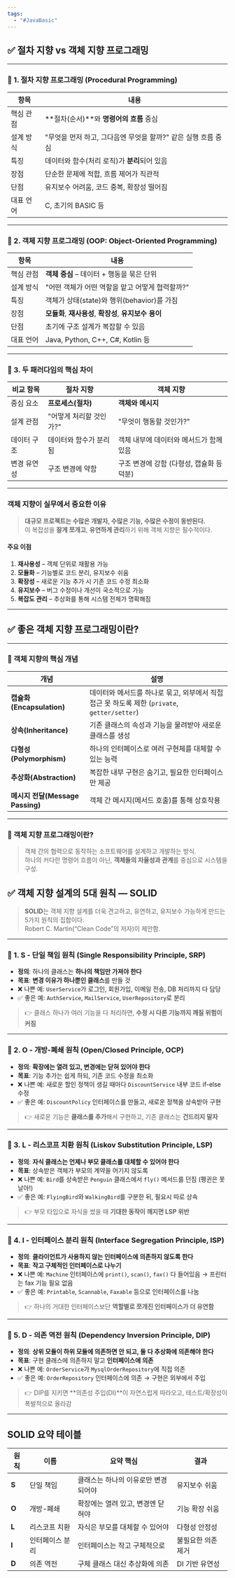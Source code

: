 ```yaml
---
tags:
  - "#JavaBasic"
---
```


## ✅ 절차 지향 vs 객체 지향 프로그래밍

---

### 🔹 1. 절차 지향 프로그래밍 (Procedural Programming)

| 항목    | 내용                                    |
| ----- | ------------------------------------- |
| 핵심 관점 | **절차(순서)**와 **명령어의 흐름** 중심            |
| 설계 방식 | "무엇을 먼저 하고, 그다음엔 무엇을 할까?" 같은 실행 흐름 중심 |
| 특징    | 데이터와 함수(처리 로직)가 **분리**되어 있음           |
| 장점    | 단순한 문제에 적합, 흐름 제어가 직관적                |
| 단점    | 유지보수 어려움, 코드 중복, 확장성 떨어짐              |
| 대표 언어 | C, 초기의 BASIC 등                        |

---

### 🔹 2. 객체 지향 프로그래밍 (OOP: Object-Oriented Programming)

|항목|내용|
|---|---|
|핵심 관점|**객체 중심** – 데이터 + 행동을 묶은 단위|
|설계 방식|"어떤 객체가 어떤 역할을 맡고 어떻게 협력할까?"|
|특징|객체가 상태(state)와 행위(behavior)를 가짐|
|장점|**모듈화**, **재사용성**, **확장성**, **유지보수 용이**|
|단점|초기에 구조 설계가 복잡할 수 있음|
|대표 언어|Java, Python, C++, C#, Kotlin 등|

---

### 🔹 3. 두 패러다임의 핵심 차이

|비교 항목|절차 지향|객체 지향|
|---|---|---|
|중심 요소|**프로세스(절차)**|**객체와 메시지**|
|설계 관점|"어떻게 처리할 것인가?"|"무엇이 행동할 것인가?"|
|데이터 구조|데이터와 함수가 분리됨|객체 내부에 데이터와 메서드가 함께 있음|
|변경 유연성|구조 변경에 약함|구조 변경에 강함 (다형성, 캡슐화 등 덕분)|

---

### 객체 지향이 실무에서 중요한 이유

> **대규모 프로젝트는 수많은 개발자, 수많은 기능, 수많은 수정이 동반된다.**  
> 이 복잡성을 **잘게 쪼개고**, **유연하게 관리**하기 위해 객체 지향은 필수적이다.

#### 주요 이점

1. **재사용성** – 객체 단위로 재활용 가능
2. **모듈화** – 기능별로 코드 분리, 유지보수 쉬움
3. **확장성** – 새로운 기능 추가 시 기존 코드 수정 최소화
4. **유지보수** – 버그 수정이나 개선이 국소적으로 가능
5. **복잡도 관리** – 추상화를 통해 시스템 전체가 명확해짐

---

## ✅ 좋은 객체 지향 프로그래밍이란?

---

### 🔹 객체 지향의 핵심 개념

| 개념                          | 설명                                                                 |
| --------------------------- | ------------------------------------------------------------------ |
| **캡슐화(Encapsulation)**      | 데이터와 메서드를 하나로 묶고, 외부에서 직접 접근 못 하도록 제한 (`private`, `getter/setter`) |
| **상속(Inheritance)**         | 기존 클래스의 속성과 기능을 물려받아 새로운 클래스를 생성                                   |
| **다형성(Polymorphism)**       | 하나의 인터페이스로 여러 구현체를 대체할 수 있는 능력                                     |
| **추상화(Abstraction)**        | 복잡한 내부 구현은 숨기고, 필요한 인터페이스만 제공                                      |
| **메시지 전달(Message Passing)** | 객체 간 메시지(메서드 호출)를 통해 상호작용                                          |

---

### 🔹 객체 지향 프로그래밍이란?

> 객체 간의 협력으로 동작하는 소프트웨어를 설계하고 개발하는 방식.  
> 하나의 커다란 명령어 흐름이 아닌, **객체들의 자율성과 관계**를 중심으로 시스템을 구성.

## ✅ 객체 지향 설계의 5대 원칙 — SOLID

> **SOLID**는 객체 지향 설계를 더욱 견고하고, 유연하고, 유지보수 가능하게 만드는 5가지 원칙의 집합이다.  
> Robert C. Martin(“Clean Code”의 저자)이 제안함.

---

### 🔹 1. **S** - 단일 책임 원칙 (Single Responsibility Principle, **SRP**)

- **정의**: 하나의 클래스는 **하나의 책임만 가져야 한다**
- **목표**: **변경 이유가 하나뿐인 클래스**를 만들 것
- ❌ 나쁜 예: `UserService`가 로그인, 회원가입, 이메일 전송, DB 처리까지 다 담당
- ✅ 좋은 예: `AuthService`, `MailService`, `UserRepository`로 분리

> 👉 클래스 하나가 여러 기능을 다 처리하면, **수정 시 다른 기능까지 깨질 위험이 커짐**

---

### 🔹 2. **O** - 개방-폐쇄 원칙 (Open/Closed Principle, **OCP**)

- **정의**: **확장에는 열려 있고, 변경에는 닫혀 있어야 한다**
- **목표**: 기능 추가는 쉽게 하되, 기존 코드 수정을 최소화
- ❌ 나쁜 예: 새로운 할인 정책이 생길 때마다 `DiscountService` 내부 코드 if-else 수정
- ✅ 좋은 예: `DiscountPolicy` 인터페이스를 만들고, 새로운 정책을 상속받아 구현

> 👉 새로운 기능은 **클래스를 추가**해서 구현하고, 기존 클래스는 **건드리지 말자**

---

### 🔹 3. **L** - 리스코프 치환 원칙 (Liskov Substitution Principle, **LSP**)

- **정의**: **자식 클래스는 언제나 부모 클래스를 대체할 수 있어야 한다**
- **목표**: 상속받은 객체가 부모의 계약을 어기지 않도록
- ❌ 나쁜 예: `Bird`를 상속받은 `Penguin` 클래스에서 `fly()` 메서드를 던짐 (펭귄은 못 날아!)
- ✅ 좋은 예: `FlyingBird`와 `WalkingBird`를 구분한 뒤, 필요시 따로 상속

> 👉 부모 타입으로 자식을 썼을 때 **기대한 동작이 깨지면 LSP 위반**

---

### 🔹 4. **I** - 인터페이스 분리 원칙 (Interface Segregation Principle, **ISP**)

- **정의**: **클라이언트가 사용하지 않는 인터페이스에 의존하지 않도록 한다**
- **목표**: **작고 구체적인 인터페이스로 나누기**
- ❌ 나쁜 예: `Machine` 인터페이스에 `print()`, `scan()`, `fax()` 다 들어있음 → 프린터는 fax 기능 필요 없음
- ✅ 좋은 예: `Printable`, `Scannable`, `Faxable` 등으로 인터페이스를 나눔

> 👉 하나의 거대한 인터페이스보단 **역할별로 쪼개진 인터페이스가 더 유연함**

---

### 🔹 5. **D** - 의존 역전 원칙 (Dependency Inversion Principle, **DIP**)

- **정의**: **상위 모듈이 하위 모듈에 의존하면 안 되고, 둘 다 추상화에 의존해야 한다**
- **목표**: 구현 클래스에 의존하지 말고 **인터페이스에 의존**
- ❌ 나쁜 예: `OrderService`가 `MysqlOrderRepository`에 직접 의존
- ✅ 좋은 예: `OrderRepository` 인터페이스에 의존 → 구현은 외부에서 주입

> 👉 DIP를 지키면 **의존성 주입(DI)**이 자연스럽게 따라오고, 테스트/확장성이 폭발적으로 올라감

---

## SOLID 요약 테이블

|원칙|이름|요약 핵심|결과|
|---|---|---|---|
|**S**|단일 책임|클래스는 하나의 이유로만 변경되어야|유지보수 쉬움|
|**O**|개방-폐쇄|확장에는 열려 있고, 변경엔 닫혀야|기능 확장 쉬움|
|**L**|리스코프 치환|자식은 부모를 대체할 수 있어야|다형성 안정성|
|**I**|인터페이스 분리|인터페이스는 작고 구체적으로|불필요한 의존 제거|
|**D**|의존 역전|구체 클래스 대신 추상화에 의존|DI 기반 유연성|